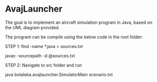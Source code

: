 # AvajLauncher

The goal is to implement an aircraft simulation program in Java, based on the UML diagram provided.

The program can be compile using the below code in the root folder:

STEP 1:
find -name *.java > sources.txt

javac -sourcepath -d @sources.txt

STEP 2: Navigate to src folder and run

java bolaleka.avajlauncher.SimulatorMain scenario.txt
